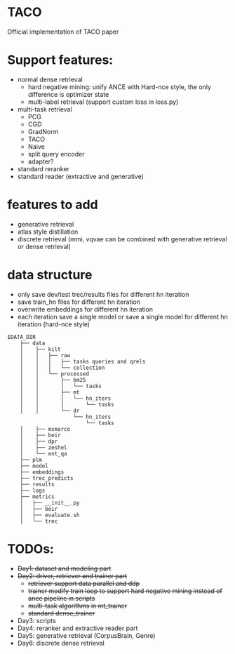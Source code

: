 # TACO
Official implementation of TACO paper
# Support features:
- normal dense retrieval
    - hard negative mining: unify ANCE with Hard-nce style, the only
     difference is optimizer state
    - multi-label retrieval (support custom loss in loss.py)
- multi-task retrieval
    - PCG
    - CGD
    - GradNorm
    - TACO
    - Naive
    - split query encoder
    - adapter?
- standard reranker
- standard reader (extractive and generative)
# features to add
- generative retrieval
- atlas style distillation
- discrete retrieval (mmi, vqvae can be combined with generative retrieval or
 dense retrieval)
# data structure
- only save dev/test trec/results files for different hn iteration
- save train_hn files for different hn iteration
- overwrite embeddings for different hn iteration
- each iteration save a single model or save a single model for different hn
 iteration (hard-nce style)
```
$DATA_DIR
    ├── data
    │    ├── kilt
    │    │   ├── raw
    │    │   │   ├── tasks queries and qrels
    │    │   │   └── collection
    │    │   └── processed
    │    │       ├── bm25
    │    │       │   └── tasks
    │    │       ├── mt
    │    │       │   └── hn_iters
    │    │       │       └── tasks
    │    │       └── dr
                     └── hn_iters
                         └── tasks
    │    ├── msmarco
    │    ├── beir
    │    ├── dpr
    │    ├── zeshel
    │    └── ent_qa
    ├── plm
    ├── model
    ├── embeddings
    ├── trec_predicts
    ├── results
    ├── logs
    ├── metrics
    │   ├── __init__.py
    │   ├── beir
    │   ├── evaluate.sh
    │   └── trec

```
 
# TODOs:

- ~~Day1: dataset and modeling part~~
- ~~Day2: driver, retriever and trainer part~~
    - ~~retriever support data parallel and ddp~~
    - ~~trainer modify train loop to support hard negative mining instead of
     ance pipeline in scripts~~
    - ~~multi-task algorithms in mt_trainer~~
    - ~~standard dense_trainer~~
- Day3: scripts
- Day4: reranker and extractive reader part
- Day5: generative retrieval (CorpusBrain, Genre)
- Day6: discrete dense retrieval
